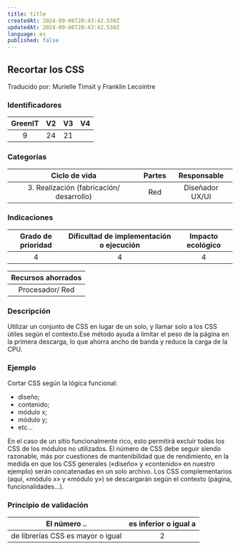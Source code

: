 ```yaml
---
title: title
createdAt: 2024-09-06T20:43:42.530Z
updatedAt: 2024-09-06T20:43:42.530Z
language: es
published: false
---
```

## Recortar los CSS
Traducido por: Murielle Timsit y Franklin Lecointre

### Identificadores

| GreenIT |  V2  |  V3  |  V4  |
|:-------:|:----:|:----:|:----:|
|   9   | 24  | 21  | |

### Categorías

| Ciclo de vida | Partes | Responsable  |
|:---------:|:----:|:----:|
| 3. Realización (fabricación/ desarrollo) | Red | Diseñador UX/UI|

### Indicaciones

| Grado de prioridad   | Dificultad de implementación o ejecución | Impacto ecológico   |
|:-------------------:|:-------------------------:|:---------------------:|
| 4 | 4 | 4 |

|Recursos ahorrados |
|:----------------------------------------------------------:|
| Procesador/ Red  |

### Descripción

Utilizar un conjunto de CSS en lugar de un solo, y llamar solo a los CSS útiles según el contexto.Ese método ayuda a limitar el peso de la página en la primera descarga, lo que ahorra ancho de banda y reduce la carga de la CPU.

### Ejemplo

Cortar CSS según la lógica funcional:
 - diseño;
 - contenido;
 - módulo x;
 - módulo y;
 - etc...

En el caso de un sitio funcionalmente rico, esto permitirá excluir todas los CSS de los módulos no utilizados.
El número de CSS debe seguir siendo razonable, más por cuestiones de mantenibilidad que de rendimiento, en la medida en que los CSS generales («diseño» y «contenido» en nuestro ejemplo) serán concatenadas en un solo archivo.
Los CSS complementarios (aquí, «módulo x» y «módulo y») se descargarán según el contexto (página, funcionalidades...).


### Principio de validación

| El número ..   | es inferior o igual a   |  
|-------------------|:-------------------------:|
| de librerías CSS es mayor o igual  | 2  |


